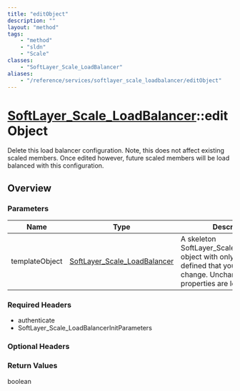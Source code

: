 ```yaml
---
title: "editObject"
description: ""
layout: "method"
tags:
    - "method"
    - "sldn"
    - "Scale"
classes:
    - "SoftLayer_Scale_LoadBalancer"
aliases:
    - "/reference/services/softlayer_scale_loadbalancer/editObject"
---
```

# [SoftLayer_Scale_LoadBalancer](/reference/services/SoftLayer_Scale_LoadBalancer)::editObject

Delete this load balancer configuration. Note, this does not affect existing scaled members. Once edited however, future scaled members will be load balanced with this configuration. 


## Overview 


### Parameters 
|Name | Type | Description |
| --- | --- | --- |
|templateObject| <a href='/reference/datatypes/SoftLayer_Scale_LoadBalancer'>SoftLayer_Scale_LoadBalancer </a>| A skeleton SoftLayer_Scale_LoadBalancer object with only the properties defined that you wish to change. Unchanged properties are left alone.|


### Required Headers
* authenticate
* SoftLayer_Scale_LoadBalancerInitParameters

### Optional Headers

### Return Values
boolean

